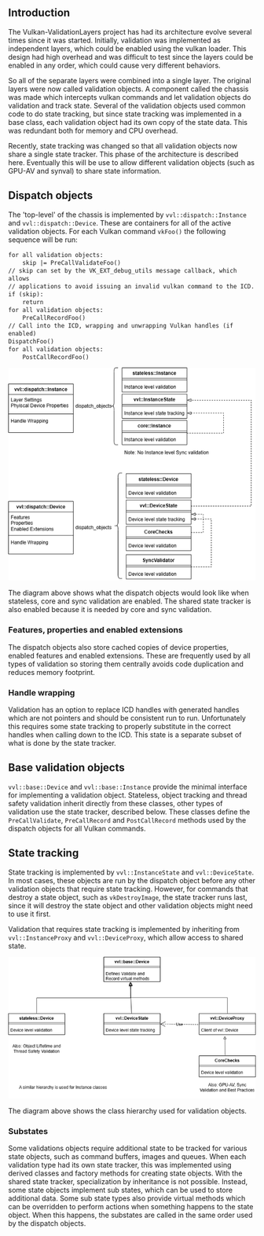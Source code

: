 ## Introduction

The Vulkan-ValidationLayers project has had its architecture evolve several times since it was started. Initially, validation was implemented as independent layers, which could be enabled using the vulkan loader.  This design had high overhead and was difficult to test since the layers could be enabled in any order, which could cause very different behaviors. 

So all of the separate layers were combined into a single layer. The original layers were now called validation objects. A component called the chassis was made which intercepts vulkan commands and let validation objects do validation and track state. Several of the validation objects used common code to do state tracking, but since state tracking was implemented in a base class, each validation object had its own copy of the state data. This was redundant both for memory and CPU overhead.

Recently, state tracking was changed so that all validation objects now share a single state tracker. This phase of the architecture is described here.
Eventually this will be use to allow different validation objects (such as GPU-AV and synval) to share state information.

## Dispatch objects

The 'top-level' of the chassis is implemented by `vvl::dispatch::Instance` and `vvl::dispatch::Device`. These are containers for all of the active validation objects. For each Vulkan command `vkFoo()` the following sequence will be run:

```
for all validation objects:
    skip |= PreCallValidateFoo()
// skip can set by the VK_EXT_debug_utils message callback, which allows
// applications to avoid issuing an invalid vulkan command to the ICD.
if (skip):
    return
for all validation objects:
	PreCallRecordFoo()
// Call into the ICD, wrapping and unwrapping Vulkan handles (if enabled)
DispatchFoo()
for all validation objects:
    PostCallRecordFoo()
```

![](images/chassis-class-interaction.png)

The diagram above shows what the dispatch objects would look like when stateless, core and sync validation are enabled. The shared state tracker is also enabled because it is needed by core and sync validation.

### Features, properties and enabled extensions

The dispatch objects also store cached copies of device properties, enabled features and enabled extensions. These are frequently used by all types of validation so storing them centrally avoids code duplication and reduces memory footprint.

### Handle wrapping

Validation has an option to replace ICD handles with generated handles which are not pointers and should be consistent run to run. Unfortunately this requires some state tracking to properly substitute in the correct handles when calling down to the ICD. This state is a separate subset of what is done by the state tracker. 

## Base validation objects

`vvl::base::Device` and `vvl::base::Instance` provide the minimal interface for implementing a validation object. Stateless, object tracking and thread safety validation inherit directly from these classes, other types of validation use the state tracker, described below. These classes define the `PreCallValidate`, `PreCallRecord` and `PostCallRecord` methods used by the dispatch objects for all Vulkan commands.

## State tracking

State tracking is implemented by `vvl::InstanceState` and `vvl::DeviceState`. In most cases, these objects are run by the dispatch object before any other validation objects that require state tracking. However, for commands that destroy a state object, such as `vkDestroyImage`, the state tracker runs last, since it will destroy the state object and other validation objects might need to use it first.

Validation that requires state tracking is implemented by inheriting from `vvl::InstanceProxy` and `vvl::DeviceProxy`, which allow access to shared state.

![](images/chassis-class-hierarchy.png)

The diagram above shows the class hierarchy used for validation objects.

### Substates

Some validations objects require additional state to be tracked for various state objects, such as command buffers, images and queues.  When each validation type had its own state tracker, this was implemented using derived classes and factory methods for creating state objects. With the shared state tracker, specialization by inheritance is not possible. Instead, some state objects implement sub states, which can be used to store additional data. Some sub state types also provide virtual methods which can be overridden to perform actions when something happens to the state object. When this happens, the substates are called in the same order used by the dispatch objects.

